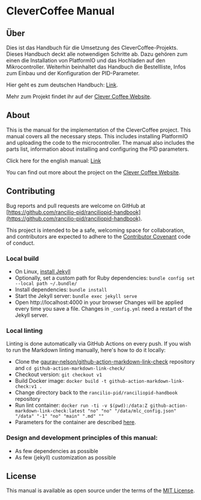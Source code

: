 # CleverCoffee Manual

## Über
Dies ist das Handbuch für die Umsetzung des CleverCoffee-Projekts. Dieses Handbuch deckt alle notwendigen Schritte ab. Dazu gehören zum einen die Installation von PlatformIO und das Hochladen auf den Mikrocontroller. Weiterhin beinhaltet das Handbuch die Bestellliste, Infos zum Einbau und der Konfiguration der PID-Parameter.

Hier geht es zum deutschen Handbuch: [Link](https://manual.rancilio-pid.de/de/).

Mehr zum Projekt findet ihr auf der [Clever Coffee Website](https://clevercoffee.de/).

## About

This is the manual for the implementation of the CleverCoffee project. This manual covers all the necessary steps. This includes installing PlatformIO and uploading the code to the microcontroller. The manual also includes the parts list, information about installing and configuring the PID parameters.

Click here for the english manual: [Link](https://manual.rancilio-pid.de/en/)

You can find out more about the project on the [Clever Coffee Website](https://clevercoffee.de/).

## Contributing

Bug reports and pull requests are welcome on GitHub at [https://github.com/rancilio-pid/ranciliopid-handbook](https://github.com/rancilio-pid/ranciliopid-handbook).

This project is intended to be a safe, welcoming space for collaboration, and contributors are expected to adhere to the [Contributor Covenant](https://www.contributor-covenant.org/) code of conduct.

### Local build

* On Linux, [install Jekyll](https://jekyllrb.com/docs/installation/)
* Optionally, set a custom path for Ruby dependencies: `bundle config set --local path ~/.bundle/`
* Install dependencies: `bundle install`
* Start the Jekyll server: `bundle exec jekyll serve`
* Open http://localhost:4000 in your browser
Changes will be applied every time you save a file. Changes in `_config.yml` need a restart of the Jekyll server.

### Local linting
Linting is done automatically via GitHub Actions on every push. If you wish to run the Markdown linting manually, here's how to do it locally:
* Clone the [gaurav-nelson/github-action-markdown-link-check](https://github.com/gaurav-nelson/github-action-markdown-link-check) repository and `cd github-action-markdown-link-check/`
* Checkout version: `git checkout v1`
* Build Docker image: `docker build -t github-action-markdown-link-check:v1 .`
* Change directory back to the `rancilio-pid/ranciliopid-handbook` repository
* Run lint container: `docker run -ti -v $(pwd):/data:Z github-action-markdown-link-check:latest "no" "no" "/data/mlc_config.json" "/data" "-1" "no" "main" ".md" ""`
* Parameters for the container are described [here](https://github.com/gaurav-nelson/github-action-markdown-link-check?tab=readme-ov-file#custom-variables).

### Design and development principles of this manual:

* As few dependencies as possible
* As few (jekyll) customization as possible

## License
This manual is available as open source under the terms of the [MIT License](./LICENSE).
